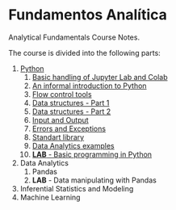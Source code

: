 # Fundamentos Analítica

Analytical Fundamentals Course Notes.

The course is divided into the following parts:

1. [Python](Python/)
   1. [Basic handling of Jupyter Lab and Colab](Python/E1%20-%20Jupyter%20y%20Colab.md)
   2. [An informal introduction to Python](Python/E2%20-%20Python%20Introduction.md)
   3. [Flow control tools](Python/E3%20-%20Flow%20control.md)
   4. [Data structures - Part 1](Python/E4%20-%20Data%20structures%20P1.md)
   5. [Data structures - Part 2](Python/E5%20-%20Data%20structures%20P2.md)
   6. [Input and Output](Python/E6%20-%20Input%20and%20Output)
   7. [Errors and Exceptions](Python/E7%20-%20Errors%20and%20Exceptions.md)
   8. [Standart library](Python/E8%20-%20Standart%20Library.md)
   9. [Data Analytics examples](Python/E9.ipynb)
   10. [**LAB** - Basic programming in Python](Python/lab---python-basico-sebasnop/)
2. Data Analytics
   1. Pandas
   2. **LAB** - Data manipulating with Pandas
3. Inferential Statistics and Modeling
4. Machine Learning

